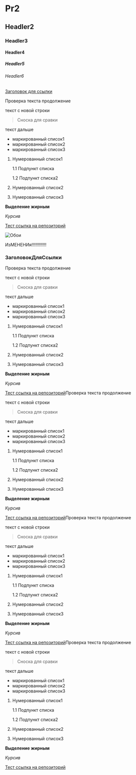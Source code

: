 # Pr2
## Headler2
### Headler3
#### Headler4
##### Headler5
###### Headler6

[Заголовок для ссылки](#ЗаголовокДляСсылки)

Проверка текста 
продолжение

текст с новой строки

> Сноска для сравки

текст дальше

* маркированный список1
* маркированный список2
* маркированный список3

1. Нумерованный список1
    
    1.1 Подпункт списка

    1.2 Подпункт списка2
2. Нумерованный список2
3. Нумерованный список3
 
 **Выделение жирным**

 _Курсив_

 [Тест ссылка на репозиторий](https://github.com/VegetableX/Pr2)

![Обои](https://images.wallpaperscraft.ru/image/fon_pyatna_svet_81400_3840x2400.jpg)



ИзМЕНЕНИя!!!!!!!!!!!!




















### ЗаголовокДляСсылки

 Проверка текста 
продолжение

текст с новой строки

> Сноска для сравки

текст дальше

* маркированный список1
* маркированный список2
* маркированный список3

1. Нумерованный список1
    
    1.1 Подпункт списка

    1.2 Подпункт списка2
2. Нумерованный список2
3. Нумерованный список3
 
 **Выделение жирным**

 _Курсив_

 [Тест ссылка на репозиторий](https://github.com/VegetableX/Pr2)Проверка текста 
продолжение

текст с новой строки

> Сноска для сравки

текст дальше

* маркированный список1
* маркированный список2
* маркированный список3

1. Нумерованный список1
    
    1.1 Подпункт списка

    1.2 Подпункт списка2
2. Нумерованный список2
3. Нумерованный список3
 
 **Выделение жирным**

 _Курсив_

 [Тест ссылка на репозиторий](https://github.com/VegetableX/Pr2)Проверка текста 
продолжение

текст с новой строки

> Сноска для сравки

текст дальше

* маркированный список1
* маркированный список2
* маркированный список3

1. Нумерованный список1
    
    1.1 Подпункт списка

    1.2 Подпункт списка2
2. Нумерованный список2
3. Нумерованный список3
 
 **Выделение жирным**

 _Курсив_

 [Тест ссылка на репозиторий](https://github.com/VegetableX/Pr2)Проверка текста 
продолжение

текст с новой строки

> Сноска для сравки

текст дальше

* маркированный список1
* маркированный список2
* маркированный список3

1. Нумерованный список1
    
    1.1 Подпункт списка

    1.2 Подпункт списка2
2. Нумерованный список2
3. Нумерованный список3
 
 **Выделение жирным**

 _Курсив_

 [Тест ссылка на репозиторий](https://github.com/VegetableX/Pr2)
